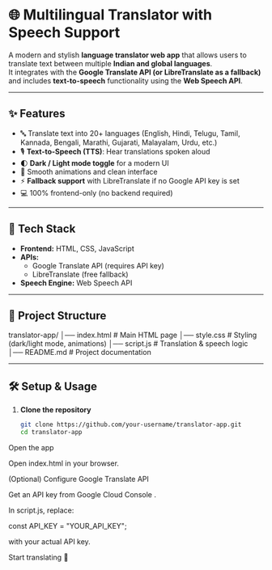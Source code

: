 # 🌐 Multilingual Translator with Speech Support

A modern and stylish **language translator web app** that allows users to translate text between multiple **Indian and global languages**.  
It integrates with the **Google Translate API (or LibreTranslate as a fallback)** and includes **text-to-speech** functionality using the **Web Speech API**.

---

## ✨ Features

- 🔤 Translate text into 20+ languages (English, Hindi, Telugu, Tamil, Kannada, Bengali, Marathi, Gujarati, Malayalam, Urdu, etc.)  
- 🎙️ **Text-to-Speech (TTS)**: Hear translations spoken aloud  
- 🌓 **Dark / Light mode toggle** for a modern UI  
- 🎨 Smooth animations and clean interface  
- ⚡ **Fallback support** with LibreTranslate if no Google API key is set  
- 💻 100% frontend-only (no backend required)  

---

## 🚀 Tech Stack

- **Frontend:** HTML, CSS, JavaScript  
- **APIs:**  
  - Google Translate API (requires API key)  
  - LibreTranslate (free fallback)  
- **Speech Engine:** Web Speech API  

---

## 📂 Project Structure
translator-app/
│── index.html # Main HTML page
│── style.css # Styling (dark/light mode, animations)
│── script.js # Translation & speech logic
│── README.md # Project documentation


---

## 🛠️ Setup & Usage

1. **Clone the repository**
   ```bash
   git clone https://github.com/your-username/translator-app.git
   cd translator-app
Open the app

Open index.html in your browser.

(Optional) Configure Google Translate API

Get an API key from Google Cloud Console
.

In script.js, replace:

const API_KEY = "YOUR_API_KEY";


with your actual API key.

Start translating 🚀


